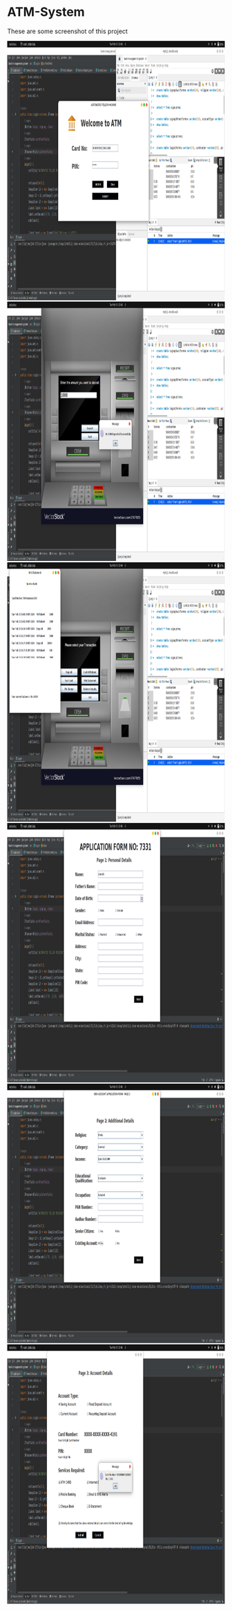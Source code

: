 # ATM-System
These are some screenshot of this project

<tr>
<td><img src="screenshot/s1.png" height= 600></td>
<td><img src="screenshot/s2.png" height= 600></td>
<td><img src="screenshot/s3.png" height=600></td>
<td><img src="screenshot/s4.png" height= 600></td>
<td><img src="screenshot/s5.png" height= 600></td>
<td><img src="screenshot/s6.png" height=600></td>
</tr>
